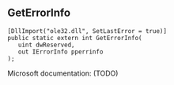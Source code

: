 ## GetErrorInfo

```
[DllImport("ole32.dll", SetLastError = true)]
public static extern int GetErrorInfo(
   uint dwReserved,
   out IErrorInfo pperrinfo
);
```

Microsoft documentation: (TODO)
